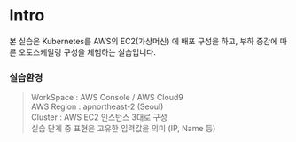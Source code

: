 # Intro

본 실습은 Kubernetes를 AWS의 EC2(가상머신) 에 배포 구성을 하고, 부하 증감에 따른 오토스케일링 구성을 체험하는 실습입니다.

### 실습환경

> WorkSpace : AWS Console / AWS Cloud9\
> AWS Region : apnortheast-2 (Seoul)\
> Cluster : AWS EC2 인스턴스 3대로 구성\
> 실습 단계 중 표현은 고유한 입력값을 의미 (IP, Name 등)
